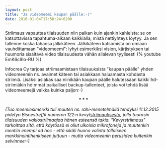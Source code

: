 ```yaml
---
layout: post
title: "Ja videomeemi kaupan päälle:-)"
date: 2016-01-04T17:58:24+0200
---
```


Striimaus vapauttaa tilaisuuden niin paikan kuin ajankin kahleista: se on katsottavissa tapahtuma-aikaan kaikkialla, mistä nettiyhteys löytyy. Ja sen tallenne koska tahansa jälkikäteen. Jälkikäteen katsomista on omiaan vauhdittamaan "videomeemi": lyhyt esimerkiksi vision, kärjistyksen tai huumoria sisältävä video tilaisuudesta vähän allalevan tyylisesti
{% youtube EmK6c9lo-RU %}

Infocrea Oy tarjoaa striimaamistaan tilaisuuksista "kaupan päälle" yhden videomeemin ns. avaimet käteen tai asiakkaan haluamasta kohdasta striimiä. Lisäksi asiakas saa niinikään kaupan päälle halutessaan kaikki hd-striimiäkin hd:mmät paikalliset backup-tallenteet, joista voi tehdä lisää videomeemejä vaikka kuinka paljon:-)

<center><b>* * *</b></center>

*(Tuo meemiesimerkki tuli muuten ns. rahi-menetelmällä tehdyksi 11.12.2015 pidetyn Bisnestreffit numeron 122:n kevyt[striimauksesta](https://livestream.com/ITstriimIT/bt122-paikkatieto), jolla tuurasin tilaisuuden vakiostriimaajaa hänen esteensä takia. "Kevytstriimaus" tarkoittaa sitä, että käytössä ei ollut ulkoisia mikrofoneja ja muutenkin mentiin enempi ad hoc - että sikäli huono valinta tällaiseen markkinointihenkiseen juttuun - mutta videomeenin perusidea kuitenkin selvinnee:-)*
